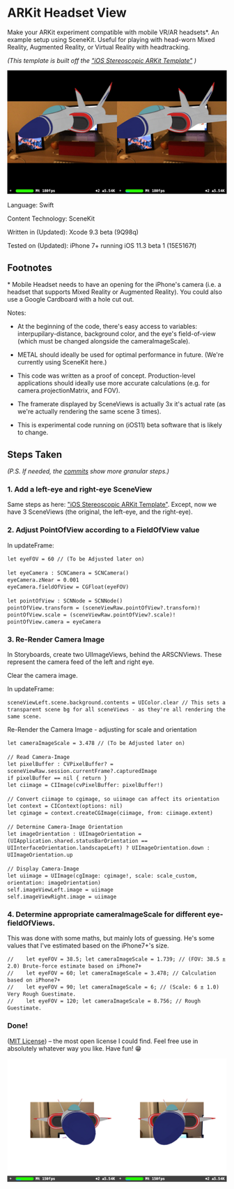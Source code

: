 # ARKit Headset View

Make your ARKit experiment compatible with mobile VR/AR headsets*. An example setup using SceneKit. Useful for playing with head-worn Mixed Reality, Augmented Reality, or Virtual Reality with headtracking.

_(This template is built off the ["iOS Stereoscopic ARKit Template"](https://github.com/hanleyweng/iOS-Stereoscopic-ARKit-Template) )_

![stereoscopic image of spaceship in augmented reality](post-media/60deg-black.jpg)

Language: Swift

Content Technology: SceneKit

Written in (Updated): Xcode 9.3 beta (9Q98q)

Tested on (Updated): iPhone 7+ running iOS 11.3 beta 1 (15E5167f)

## Footnotes

\* Mobile Headset needs to have an opening for the iPhone's camera (i.e. a headset that supports Mixed Reality or Augmented Reality). You could also use a Google Cardboard with a hole cut out.

Notes:

- At the beginning of the code, there's easy access to variables: interpupilary-distance, background color, and the eye's field-of-view (which must be changed alongside the cameraImageScale).

- METAL should ideally be used for optimal performance in future. (We're currently using SceneKit here.)

- This code was written as a proof of concept. Production-level applications should ideally use more accurate calculations (e.g. for camera.projectionMatrix, and FOV). 

- The framerate displayed by SceneViews is actually 3x it's actual rate (as we're actually rendering the same scene 3 times).

- This is experimental code running on (iOS11) beta software that is likely to change.


## Steps Taken

_(P.S. If needed, the [commits](https://github.com/hanleyweng/iOS-ARKit-Headset-View/commits/master) show more granular steps.)_

### 1. Add a left-eye and right-eye SceneView

Same steps as here: ["iOS Stereoscopic ARKit Template"](https://github.com/hanleyweng/iOS-Stereoscopic-ARKit-Template). Except, now we have 3 SceneViews (the original, the left-eye, and the right-eye).

### 2. Adjust PointOfView according to a FieldOfView value

In updateFrame:


```
let eyeFOV = 60 // (To be Adjusted later on)

let eyeCamera : SCNCamera = SCNCamera()
eyeCamera.zNear = 0.001
eyeCamera.fieldOfView = CGFloat(eyeFOV)

let pointOfView : SCNNode = SCNNode()
pointOfView.transform = (sceneViewRaw.pointOfView?.transform)!
pointOfView.scale = (sceneViewRaw.pointOfView?.scale)!
pointOfView.camera = eyeCamera
```

### 3. Re-Render Camera Image

In Storyboards, create two UIImageViews, behind the ARSCNViews. These represent the camera feed of the left and right eye.

Clear the camera image.

In updateFrame:

```
sceneViewLeft.scene.background.contents = UIColor.clear // This sets a transparent scene bg for all sceneViews - as they're all rendering the same scene.
```

Re-Render the Camera Image - adjusting for scale and orientation

```
let cameraImageScale = 3.478 // (To be Adjusted later on)

// Read Camera-Image
let pixelBuffer : CVPixelBuffer? = sceneViewRaw.session.currentFrame?.capturedImage
if pixelBuffer == nil { return }
let ciimage = CIImage(cvPixelBuffer: pixelBuffer!)

// Convert ciimage to cgimage, so uiimage can affect its orientation
let context = CIContext(options: nil)
let cgimage = context.createCGImage(ciimage, from: ciimage.extent)

// Determine Camera-Image Orientation
let imageOrientation : UIImageOrientation = (UIApplication.shared.statusBarOrientation == UIInterfaceOrientation.landscapeLeft) ? UIImageOrientation.down : UIImageOrientation.up

// Display Camera-Image
let uiimage = UIImage(cgImage: cgimage!, scale: scale_custom, orientation: imageOrientation)
self.imageViewLeft.image = uiimage
self.imageViewRight.image = uiimage

```

### 4. Determine appropriate cameraImageScale for different eye-fieldOfViews.

This was done with some maths, but mainly lots of guessing. He's some values that I've estimated based on the iPhone7+'s size.

```
//    let eyeFOV = 38.5; let cameraImageScale = 1.739; // (FOV: 38.5 ± 2.0) Brute-force estimate based on iPhone7+
//    let eyeFOV = 60; let cameraImageScale = 3.478; // Calculation based on iPhone7+
//    let eyeFOV = 90; let cameraImageScale = 6; // (Scale: 6 ± 1.0) Very Rough Guestimate.
//    let eyeFOV = 120; let cameraImageScale = 8.756; // Rough Guestimate.
```

### Done!

([MIT License](https://choosealicense.com/licenses/mit/)) – the most open license I could find. Feel free use in absolutely whatever way you like. Have fun! 😁

![stereoscopic image of spaceship in augmented reality, 90 degree FOV](post-media/90deg-white.jpg)
